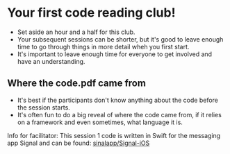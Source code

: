 # Your first code reading club!

* Set aside an hour and a half for this club. 
* Your subsequent sessions can be shorter, but it's good to leave enough time to go through things in more detail wheh you first start.
* It's important to leave enough time for everyone to get involved and have an understanding.

## Where the code.pdf came from

* It's best if the participants don't know anything about the code before the session starts.
* It's often fun to do a big reveal of where the code came from, if it relies on a framework and even sometimes, what language it is.

Info for facilitator:
 This session 1 code is written in Swift for the messaging app Signal and can be found: [sinalapp/Signal-iOS](https://github.com/signalapp/Signal-iOS/blob/master/Signal/src/Models/PhoneNumberValidator.swift)
